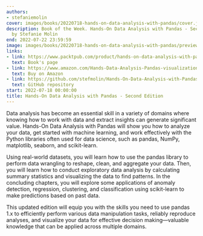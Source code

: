```yaml
---
authors:
- stefaniemolin
cover: images/books/20220718-hands-on-data-analysis-with-pandas/cover.jpg
description: Book of the Week. Hands-On Data Analysis with Pandas - Second Edition
  by Stefanie Molin
end: 2022-07-22 23:59:59
image: images/books/20220718-hands-on-data-analysis-with-pandas/preview.jpg
links:
- link: https://www.packtpub.com/product/hands-on-data-analysis-with-pandas-second-edition/9781800563452
  text: Book's page
- link: https://www.amazon.com/Hands-Data-Analysis-Pandas-visualization-ebook/dp/B08R67H7F5
  text: Buy on Amazon
- link: https://github.com/stefmolin/Hands-On-Data-Analysis-with-Pandas-2nd-edition
  text: GitHub repository
start: 2022-07-18 00:00:00
title: Hands-On Data Analysis with Pandas - Second Edition
---
```


Data analysis has become an essential skill in a variety of domains where knowing how to work with data and extract insights can generate significant value. Hands-On Data Analysis with Pandas will show you how to analyze your data, get started with machine learning, and work effectively with the Python libraries often used for data science, such as pandas, NumPy, matplotlib, seaborn, and scikit-learn.

Using real-world datasets, you will learn how to use the pandas library to perform data wrangling to reshape, clean, and aggregate your data. Then, you will learn how to conduct exploratory data analysis by calculating summary statistics and visualizing the data to find patterns. In the concluding chapters, you will explore some applications of anomaly detection, regression, clustering, and classification using scikit-learn to make predictions based on past data.

This updated edition will equip you with the skills you need to use pandas 1.x to efficiently perform various data manipulation tasks, reliably reproduce analyses, and visualize your data for effective decision making—valuable knowledge that can be applied across multiple domains.